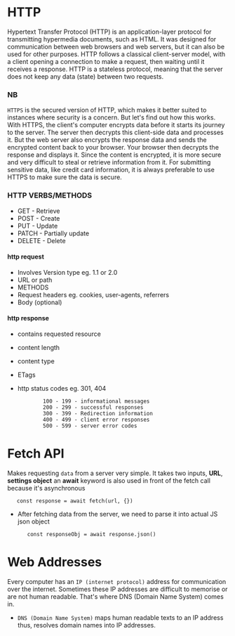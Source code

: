 # HTTP

Hypertext Transfer Protocol (HTTP) is an application-layer protocol
for transmitting hypermedia documents, such as HTML. It was designed
for communication between web browsers and web servers, but it can also
be used for other purposes. HTTP follows a classical client-server model,
with a client opening a connection to make a request, then waiting until
it receives a response. HTTP is a stateless protocol, meaning that the server
does not keep any data (state) between two requests.

### NB

`HTTPS` is the secured version of HTTP, which makes it better suited to instances
where security is a concern. But let's find out how this works. With HTTPS, the
client's computer encrypts data before it starts its journey to the server.
The server then decrypts this client-side data and processes it. But the web server
also encrypts the response data and sends the encrypted content back to your browser.
Your browser then decrypts the response and displays it. Since the content is encrypted, it
is more secure and very difficult to steal or retrieve information from it. For submitting
sensitive data, like credit card information, it is always preferable to use HTTPS to make
sure the data is secure.

### HTTP VERBS/METHODS

- GET - Retrieve
- POST - Create
- PUT - Update
- PATCH - Partially update
- DELETE - Delete

#### http request

- Involves Version type eg. 1.1 or 2.0
- URL or path
- METHODS
- Request headers eg. cookies, user-agents, referrers
- Body (optional)

#### http response

- contains requested resource
- content length
- content type
- ETags
- http status codes eg. 301, 404

              100 - 199 - informational messages
              200 - 299 - successful responses
              300 - 399 - Redirection information
              400 - 499 - client error responses
              500 - 599 - server error codes

# Fetch API

Makes requesting `data` from a server very simple.
It takes two inputs, **URL**, **settings object**
an **await** keyword is also used in front of the fetch call because it's asynchronous

       const response = await fetch(url, {})

- After fetching data from the server, we need to parse it
  into actual JS json object

         const responseObj = await response.json()

# Web Addresses

Every computer has an `IP (internet protocol)` address for communication over the internet. Sometimes these IP
addresses are difficult to memorise or are not human
readable. That's where DNS (Domain Name System) comes in.

- `DNS (Domain Name System)` maps human readable texts to an IP address thus, resolves domain names into IP addresses.
